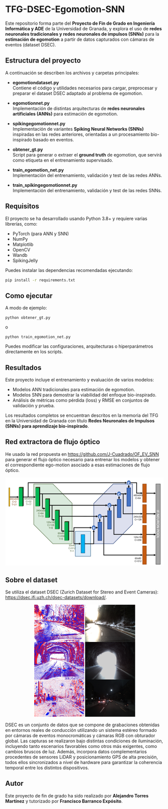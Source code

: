 # **TFG-DSEC-Egomotion-SNN**

Este repositorio forma parte del **Proyecto de Fin de Grado en Ingeniería Informática y ADE** de la Universidad de Granada, y explora el uso de **redes neuronales tradicionales y redes neuronales de impulsos (SNNs)** para la **estimación de egomotion** a partir de datos capturados con cámaras de eventos (dataset DSEC).

## Estructura del proyecto

A continuación se describen los archivos y carpetas principales:

- **egomotiondataset.py**  
  Contiene el código y utilidades necesarios para cargar, preprocesar y preparar el dataset DSEC adaptado al problema de egomotion.

- **egomotionnet.py**  
  Implementación de distintas arquitecturas de **redes neuronales artificiales (ANNs)** para estimación de egomotion.

- **spikingegomotionnet.py**  
  Implementación de variantes **Spiking Neural Networks (SNNs)** inspiradas en las redes anteriores, orientadas a un procesamiento bio-inspirado basado en eventos.

- **obtener_gt.py**  
  Script para generar o extraer el **ground truth** de egomotion, que servirá como etiqueta en el entrenamiento supervisado.

- **train_egomotion_net.py**  
    Implementación del entrenamiento, validación y test de las redes ANNs.

- **train_spikingegomotionnet.py**  
    Implementación del entrenamiento, validación y test de las redes SNNs.

## Requisitos

El proyecto se ha desarrollado usando Python 3.8+ y requiere varias librerías, como:
- PyTorch (para ANN y SNN)
- NumPy
- Matplotlib
- OpenCV
- Wandb
- SpikingJelly

Puedes instalar las dependencias recomendadas ejecutando:
```bash
pip install -r requirements.txt
```
## Como ejecutar
A modo de ejemplo: 
```
python obtener_gt.py
```
o 
```
python train_egomotion_net.py
```

Puedes modificar las configuraciones, arquitecturas o hiperparámetros directamente en los scripts.

## Resultados

Este proyecto incluye el entrenamiento y evaluación de varios modelos: 

- Modelos ANN tradicionales para estimación de egomotion.
- Modelos SNN para demostrar la viabilidad del enfoque bio-inspirado.
- Análisis de métricas como pérdida (loss) y RMSE en conjuntos de validación y prueba.

Los resultados completos se encuentran descritos en la memoria del TFG en la Universidad de Granada con título **Redes Neuronales de Impulsos (SNNs) para aprendizaje bio-inspirado**.

## Red extractora de flujo óptico
He usado la red propuesta en https://github.com/J-Cuadrado/OF_EV_SNN para generar el flujo óptico necesario para entrenar los modelos y obtener el correspondiente ego-motion asociado a esas estimaciones de flujo  óptico. 

<p align="center">
<img src="./images/Red_cuadrado.png" alt="Red extractora de flujo óptico" />
</p>

## Sobre el dataset
Se utiliza el dataset DSEC (Zurich Dataset for Stereo and Event Cameras): https://dsec.ifi.uzh.ch/dsec-datasets/download/.

<p align="center">
<img src="./images/DSEC_portada1.png" alt="DSEC portada" />
</p>

DSEC es un conjunto de datos que se compone de grabaciones obtenidas en entornos reales de conducción utilizando un sistema estéreo formado por cámaras de eventos monocromáticas y cámaras RGB con obturador global. Las capturas se realizaron bajo distintas condiciones de iluminación, incluyendo tanto escenarios favorables como otros más exigentes, como cambios bruscos de luz. Además, incorpora datos complementarios procedentes de sensores LiDAR y posicionamiento GPS de alta precisión, todos ellos sincronizados a nivel de hardware para garantizar la coherencia temporal entre los distintos dispositivos. 

## Autor
Este proyecto de fin de grado ha sido realizado por **Alejandro Torres Martínez** y tutorizado por **Francisco Barranco Expósito**.


